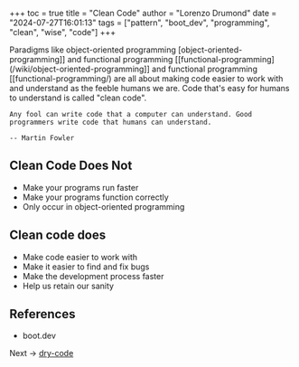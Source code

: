 +++
toc = true
title = "Clean Code"
author = "Lorenzo Drumond"
date = "2024-07-27T16:01:13"
tags = ["pattern",  "boot_dev",  "programming",  "clean",  "wise",  "code"]
+++



Paradigms like object-oriented programming [object-oriented-programming]] and functional programming [[functional-programming](/wiki/object-oriented-programming]] and functional programming [[functional-programming/) are all about making code easier to work with and understand as the feeble humans we are. Code that's easy for humans to understand is called "clean code".

    Any fool can write code that a computer can understand. Good programmers write code that humans can understand.

    -- Martin Fowler

## Clean Code Does Not

- Make your programs run faster
- Make your programs function correctly
- Only occur in object-oriented programming

## Clean code does

- Make code easier to work with
- Make it easier to find and fix bugs
- Make the development process faster
- Help us retain our sanity


## References

- boot.dev

Next -> [dry-code](/wiki/dry-code/)
